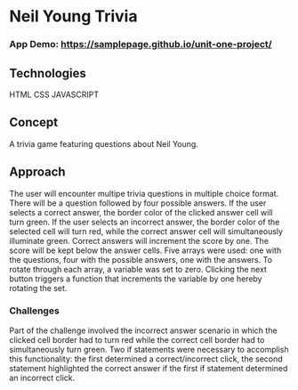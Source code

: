 # Neil Young Trivia

### App Demo: https://samplepage.github.io/unit-one-project/

## Technologies 
HTML
CSS
JAVASCRIPT

## Concept 
A trivia game featuring questions about Neil Young.

## Approach 
The user will encounter multipe trivia questions in multiple choice format. There will be a question followed by four possible answers. If the user selects a correct answer, the border color of the clicked answer cell will turn green. If the user selects an incorrect answer, the border color of the selected cell will turn red, while the correct answer cell will simultaneously illuminate green. Correct answers will increment the score by one. The score will be kept below the answer cells. Five arrays were used: one with the questions, four with the possible answers, one with the answers. To rotate through each array, a variable was set to zero. Clicking the next button triggers a function that increments the variable by one hereby rotating the set. 

### Challenges 
Part of the challenge involved the incorrect answer scenario in which the clicked cell border had to turn red while the correct cell border had to simultaneously turn green. Two if statements were necessary to accomplish this functionality: the first determined a correct/incorrect click, the second statement highlighted the correct answer if the first if statement determined an incorrect click.  